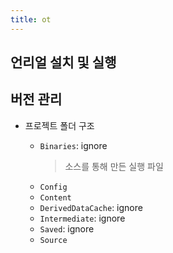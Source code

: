 ```yaml
---
title: ot
---
```


## 언리얼 설치 및 실행

## 버전 관리

- 프로젝트 폴더 구조

  - `Binaries`: ignore
    > 소스를 통해 만든 실행 파일
  - `Config`
  - `Content`
  - `DerivedDataCache`: ignore
  - `Intermediate`: ignore
  - `Saved`: ignore
  - `Source`
